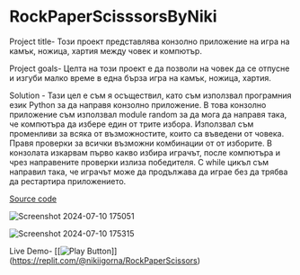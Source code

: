 # RockPaperScisssorsByNiki
 Project title- Този проект представлява конзолно приложение на игра на камък, ножица, хартия между човек и компютър.
 
 Project goals- Целта на този проект е да позволи на човек да се отпусне и изгуби малко време в една бърза игра на камък, ножица, хартия.
 
 Solution - Тази цел е съм я осъществил, като съм използвал програмния език Python за да направя конзолно приложение.
В това конзолно приложение съм използвал module random за да мога да направя така, че компютъра да избере един от трите избора.
Използвал съм променливи за всяка от възможностите, които са въведени от човека. Правя проверки за всички възможни комбинации от 
от изборите. В конзолата изкарвам първо какво избира играчът, после компютъра и чрез направените проверки излиза победителя. С while 
цикъл съм направил така, че играчът може да продължава да играе без да трябва да рестартира приложението. 

[Source code](rpsgame.py)

![Screenshot 2024-07-10 175051](https://github.com/El-N1ki/RockPaperScisssorsByNiki/assets/175223851/30bcee47-217e-4223-8cfa-095e8043f29a)

![Screenshot 2024-07-10 175315](https://github.com/El-N1ki/RockPaperScisssorsByNiki/assets/175223851/6ad328e3-5de5-460e-bca4-7adddc6cc3dd)

Live Demo- [[<img alt ="Play Button" />]] (https://replit.com/@nikiigorna/RockPaperScissors)



